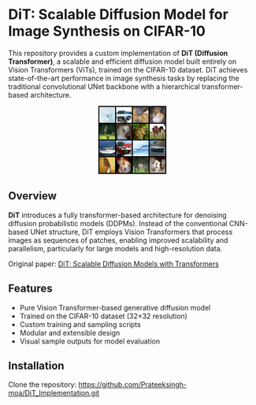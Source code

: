 # DiT: Scalable Diffusion Model for Image Synthesis on CIFAR-10

This repository provides a custom implementation of **DiT (Diffusion Transformer)**, a scalable and efficient diffusion model built entirely on Vision Transformers (ViTs), trained on the CIFAR-10 dataset. DiT achieves state-of-the-art performance in image synthesis tasks by replacing the traditional convolutional UNet backbone with a hierarchical transformer-based architecture.

<div style="text-align:center">
  <img src="samples/grid_seed_42.png" alt="Generated CIFAR-10 Samples" />
</div>

## Overview

**DiT** introduces a fully transformer-based architecture for denoising diffusion probabilistic models (DDPMs). Instead of the conventional CNN-based UNet structure, DiT employs Vision Transformers that process images as sequences of patches, enabling improved scalability and parallelism, particularly for large models and high-resolution data.

Original paper: [DiT: Scalable Diffusion Models with Transformers](https://arxiv.org/abs/2212.09748)

## Features

- Pure Vision Transformer-based generative diffusion model
- Trained on the CIFAR-10 dataset (32×32 resolution)
- Custom training and sampling scripts
- Modular and extensible design
- Visual sample outputs for model evaluation

## Installation

Clone the repository: https://github.com/Prateeksingh-moa/DiT_Implementation.git
